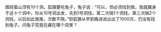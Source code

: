 围绕着山顶有10个洞。狐狸要吃兔子，兔子说：“可以，但必须找到我，我就藏身于这十个洞中，你从10号洞出发，先到1号洞找，第二次隔1个洞找，第三次隔2个洞找，以后如此类推，次数不限。”但狐狸从早到晚进进出出了1000次，仍没有找到兔子。问兔子究竟在藏在哪个洞里？
